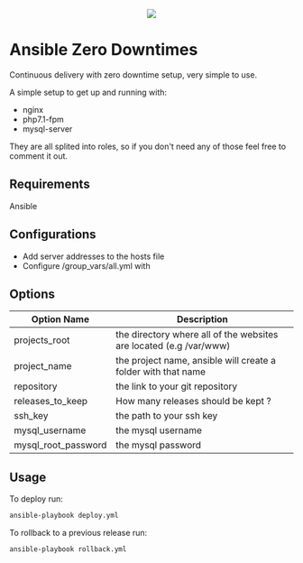 <p align="center"><img src="https://drive.google.com/uc?export=view&id=1XQqfsu4RAHHjxzmjEFP3zdtyPOvFpLLr"></p>

# Ansible Zero Downtimes

Continuous delivery with zero downtime setup, very simple to use.

A simple setup to get up and running with:
- nginx
- php7.1-fpm
- mysql-server

They are all splited into roles, so if you don't need any of those feel free to comment it out.

## Requirements

Ansible

## Configurations

- Add server addresses to the hosts file
- Configure /group_vars/all.yml with

## Options

| Option Name  | Description |
| ------------- | ------------- |
| projects_root  | the directory where all of the websites are located (e.g /var/www)  |
| project_name  | the project name, ansible will create a folder with that name  |
| repository  | the link to your git repository  |
| releases_to_keep  | How many releases should be kept ?  |
| ssh_key  | the path to your ssh key  |
| mysql_username  | the mysql username  |
| mysql_root_password  | the mysql password |

## Usage

To deploy run:
```sh
ansible-playbook deploy.yml
```

To rollback to a previous release run:
```sh
ansible-playbook rollback.yml
```
